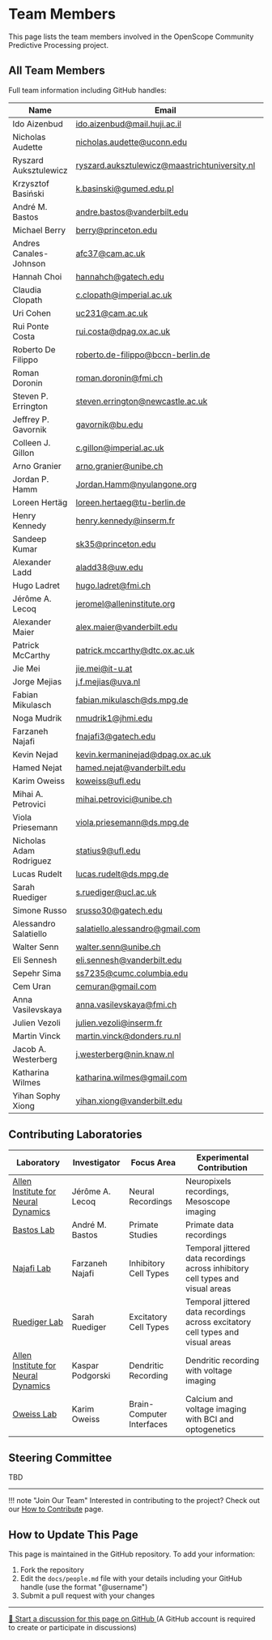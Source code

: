 # Team Members

This page lists the team members involved in the OpenScope Community Predictive Processing project.

## All Team Members

Full team information including GitHub handles:

| Name | Email | GitHub |
|------|-------|--------|
| Ido Aizenbud | ido.aizenbud@mail.huji.ac.il | @ido4848 |
| Nicholas Audette | nicholas.audette@uconn.edu | |
| Ryszard Auksztulewicz | ryszard.auksztulewicz@maastrichtuniversity.nl | |
| Krzysztof Basiński | k.basinski@gumed.edu.pl | |
| André M. Bastos | andre.bastos@vanderbilt.edu | @ABastos |
| Michael Berry | berry@princeton.edu | |
| Andres Canales-Johnson | afc37@cam.ac.uk | |
| Hannah Choi | hannahch@gatech.edu | @myhannahchoi |
| Claudia Clopath | c.clopath@imperial.ac.uk | |
| Uri Cohen | uc231@cam.ac.uk | |
| Rui Ponte Costa | rui.costa@dpag.ox.ac.uk | |
| Roberto De Filippo | roberto.de-filippo@bccn-berlin.de | |
| Roman Doronin | roman.doronin@fmi.ch | |
| Steven P. Errington | steven.errington@newcastle.ac.uk | |
| Jeffrey P. Gavornik | gavornik@bu.edu | |
| Colleen J. Gillon | c.gillon@imperial.ac.uk | |
| Arno Granier | arno.granier@unibe.ch | |
| Jordan P. Hamm | Jordan.Hamm@nyulangone.org | |
| Loreen Hertäg | loreen.hertaeg@tu-berlin.de | |
| Henry Kennedy | henry.kennedy@inserm.fr | |
| Sandeep Kumar | sk35@princeton.edu | |
| Alexander Ladd | aladd38@uw.edu | |
| Hugo Ladret | hugo.ladret@fmi.ch | |
| Jérôme A. Lecoq | jeromel@alleninstitute.org | @jeromelecoq |
| Alexander Maier | alex.maier@vanderbilt.edu | @maierav |
| Patrick McCarthy | patrick.mccarthy@dtc.ox.ac.uk | |
| Jie Mei | jie.mei@it-u.at | |
| Jorge Mejias | j.f.mejias@uva.nl | |
| Fabian Mikulasch | fabian.mikulasch@ds.mpg.de | |
| Noga Mudrik | nmudrik1@jhmi.edu | |
| Farzaneh Najafi | fnajafi3@gatech.edu | |
| Kevin Nejad | kevin.kermaninejad@dpag.ox.ac.uk | |
| Hamed Nejat | hamed.nejat@vanderbilt.edu | |
| Karim Oweiss | koweiss@ufl.edu | @koweiss |
| Mihai A. Petrovici | mihai.petrovici@unibe.ch | @petrovici |
| Viola Priesemann | viola.priesemann@ds.mpg.de | |
| Nicholas Adam Rodriguez | statius9@ufl.edu | @Dedalus9 |
| Lucas Rudelt | lucas.rudelt@ds.mpg.de | |
| Sarah Ruediger | s.ruediger@ucl.ac.uk | @Sarruedi |
| Simone Russo | srusso30@gatech.edu | |
| Alessandro Salatiello | salatiello.alessandro@gmail.com | |
| Walter Senn | walter.senn@unibe.ch | |
| Eli Sennesh | eli.sennesh@vanderbilt.edu | |
| Sepehr Sima | ss7235@cumc.columbia.edu | |
| Cem Uran | cemuran@gmail.com | |
| Anna Vasilevskaya | anna.vasilevskaya@fmi.ch | |
| Julien Vezoli | julien.vezoli@inserm.fr | |
| Martin Vinck | martin.vinck@donders.ru.nl | |
| Jacob A. Westerberg | j.westerberg@nin.knaw.nl | |
| Katharina Wilmes | katharina.wilmes@gmail.com | |
| Yihan Sophy Xiong | yihan.xiong@vanderbilt.edu | |

## Contributing Laboratories

| Laboratory | Investigator | Focus Area | Experimental Contribution |
|------------|--------------|------------|---------------------------|
| [Allen Institute for Neural Dynamics](https://www.allenneuraldynamics.org/projects/openscope) | Jérôme A. Lecoq | Neural Recordings | Neuropixels recordings, Mesoscope imaging |
| [Bastos Lab](https://www.bastoslabvu.com) | André M. Bastos | Primate Studies | Primate data recordings |
| [Najafi Lab](https://www.najafilab.org) | Farzaneh Najafi | Inhibitory Cell Types | Temporal jittered data recordings across inhibitory cell types and visual areas |
| [Ruediger Lab](https://www.ruedigerlab.com/) | Sarah Ruediger | Excitatory Cell Types | Temporal jittered data recordings across excitatory cell types and visual areas |
| [Allen Institute for Neural Dynamics](https://www.allenneuraldynamics.org/projects/single-cell-computation) | Kaspar Podgorski | Dendritic Recording | Dendritic recording with voltage imaging |
| [Oweiss Lab](https://oweisslab.ece.ufl.edu) | Karim Oweiss | Brain-Computer Interfaces | Calcium and voltage imaging with BCI and optogenetics |

## Steering Committee

TBD

---

!!! note "Join Our Team"
    Interested in contributing to the project? Check out our [How to Contribute](how_to_contribute.md) page.

## How to Update This Page

This page is maintained in the GitHub repository. To add your information:

1. Fork the repository
2. Edit the `docs/people.md` file with your details including your GitHub handle (use the format "@username")
3. Submit a pull request with your changes

<!-- DISCUSSION_LINK_START -->
<div class="discussion-link">
    <hr>
    <p>
        <a href="https://github.com/allenneuraldynamics/openscope-community-predictive-processing/discussions/new?category=q-a&title=Discussion%3A%20people" target="_blank">
            💬 Start a discussion for this page on GitHub
        </a>
        <span class="note">(A GitHub account is required to create or participate in discussions)</span>
    </p>
</div>
<!-- DISCUSSION_LINK_END -->
